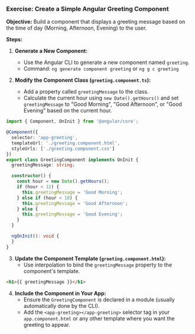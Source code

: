 ### Exercise: Create a Simple Angular Greeting Component

**Objective:** Build a component that displays a greeting message based on the time of day (Morning, Afternoon, Evening) to the user.


**Steps:**

1. **Generate a New Component:**
   - Use the Angular CLI to generate a new component named `greeting`.
   - Command: `ng generate component greeting` or `ng g c greeting`

2. **Modify the Component Class (`greeting.component.ts`):**
   - Add a property called `greetingMessage` to the class.
   - Calculate the current hour using `new Date().getHours()` and set `greetingMessage` to "Good Morning", "Good Afternoon", or "Good Evening" based on the current hour.

```typescript
import { Component, OnInit } from '@angular/core';

@Component({
  selector: 'app-greeting',
  templateUrl: './greeting.component.html',
  styleUrls: ['./greeting.component.css']
})
export class GreetingComponent implements OnInit {
  greetingMessage: string;

  constructor() {
    const hour = new Date().getHours();
    if (hour < 12) {
      this.greetingMessage = 'Good Morning';
    } else if (hour < 18) {
      this.greetingMessage = 'Good Afternoon';
    } else {
      this.greetingMessage = 'Good Evening';
    }
  }

  ngOnInit(): void {
  }
}
```

3. **Update the Component Template (`greeting.component.html`):**
   - Use interpolation to bind the `greetingMessage` property to the component's template.

```html
<h1>{{ greetingMessage }}</h1>
```

4. **Include the Component in Your App:**
   - Ensure the `GreetingComponent` is declared in a module (usually automatically done by the CLI).
   - Add the `<app-greeting></app-greeting>` selector tag in your `app.component.html` or any other template where you want the greeting to appear.
